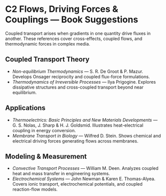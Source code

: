# C2 Flows, Driving Forces & Couplings — Book Suggestions

Coupled transport arises when gradients in one quantity drive fluxes in another. These references cover cross-effects, coupled flows, and thermodynamic forces in complex media.

## Coupled Transport Theory
- *Non-equilibrium Thermodynamics* — S. R. De Groot & P. Mazur. Develops Onsager reciprocity and coupled flux-force formulations.
- *Thermodynamics of Irreversible Processes* — Ilya Prigogine. Explores dissipative structures and cross-coupled transport beyond near equilibrium.

## Applications
- *Thermoelectrics: Basic Principles and New Materials Developments* — G. S. Nolas, J. Sharp & H. J. Goldsmid. Illustrates heat-electrical coupling in energy conversion.
- *Membrane Transport in Biology* — Wilfred D. Stein. Shows chemical and electrical driving forces generating flows across membranes.

## Modeling & Measurement
- *Convective Transport Processes* — William M. Deen. Analyzes coupled heat and mass transfer in engineering systems.
- *Electrochemical Systems* — John Newman & Karen E. Thomas-Alyea. Covers ionic transport, electrochemical potentials, and coupled reaction-flow models.
